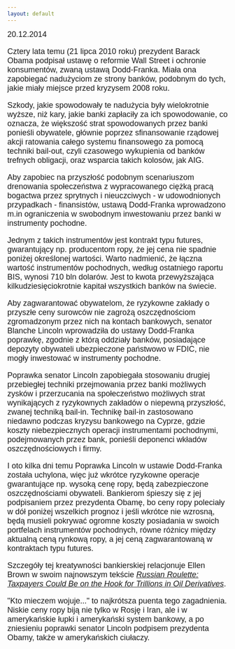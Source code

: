 ```yaml
---
layout: default
---
```

<!--218-->
<p style="margin: 0px 0px 18px; font-size: 18px; font-family: Helvetica;">20.12.2014</p>
<p style="margin: 0px 0px 18px; font-size: 18px; font-family: Helvetica;">Cztery lata temu (21 lipca 2010 roku) prezydent Barack Obama podpisał ustawę o reformie Wall Street i ochronie konsumentów, zwaną ustawą Dodd-Franka. Miała ona zapobiegać nadużyciom ze strony banków, podobnym do tych, jakie miały miejsce przed kryzysem 2008 roku.</p>
<p style="margin: 0px 0px 18px; font-size: 18px; font-family: Helvetica;">Szkody, jakie spowodowały te nadużycia były wielokrotnie wyższe, niż kary, jakie banki zapłaciły za ich spowodowanie, co oznacza, że większość strat spowodowanych przez banki ponieśli obywatele, głównie poprzez sfinansowanie rządowej akcji ratowania całego systemu finansowego za pomocą techniki bail-out, czyli czasowego wykupienia od banków trefnych obligacji, oraz wsparcia takich kolosów, jak AIG.</p>
<p style="margin: 0px 0px 18px; font-size: 18px; font-family: Helvetica;">Aby zapobiec na przyszłość podobnym scenariuszom drenowania społeczeństwa z wypracowanego ciężką pracą bogactwa przez sprytnych i nieuczciwych - w udowodnionych przypadkach - finansistów, ustawą Dodd-Franka wprowadzono m.in ograniczenia w swobodnym inwestowaniu przez banki w instrumenty pochodne.</p>
<p style="margin: 0px 0px 18px; font-size: 18px; font-family: Helvetica;">Jednym z takich instrumentów jest kontrakt typu futures, gwarantujący np. producentom ropy, że jej cena nie spadnie poniżej określonej wartości. Warto nadmienić, że łączna wartość instrumentów pochodnych, według ostatniego raportu BIS, wynosi 710 bln dolarów. Jest to kwota przewyższająca kilkudziesięciokrotnie kapitał wszystkich banków na świecie.</p>
<p style="margin: 0px 0px 18px; font-size: 18px; font-family: Helvetica;">Aby zagwarantować obywatelom, że ryzykowne zakłady o przyszłe ceny surowców nie zagrożą oszczędnościom zgromadzonym przez nich na kontach bankowych, senator Blanche Lincoln wprowadziła do ustawy Dodd-Franka poprawkę, zgodnie z którą oddziały banków, posiadające depozyty obywateli ubezpieczone państwowo w FDIC, nie mogły inwestować w instrumenty pochodne.</p>
<p style="margin: 0px 0px 18px; font-size: 18px; font-family: Helvetica;">Poprawka senator Lincoln zapobiegała stosowaniu drugiej przebiegłej techniki przejmowania przez banki możliwych zysków i przerzucania na społeczeństwo możliwych strat wynikających z ryzykownych zakładów o niepewną przyszłość, zwanej techniką bail-in. Technikę bail-in zastosowano niedawno podczas kryzysu bankowego na Cyprze, gdzie koszty niebezpiecznych operacji instrumentami pochodnymi, podejmowanych przez bank, ponieśli deponenci wkładów oszczędnościowych i firmy.</p>
<p style="margin: 0px 0px 18px; font-size: 18px; font-family: Helvetica;">I oto kilka dni temu Poprawka Lincoln w ustawie Dodd-Franka została uchylona, więc już wkrótce ryzykowne operacje gwarantujące np. wysoką cenę ropy, będą zabezpieczone oszczędnościami obywateli. Bankierom śpieszy się z jej podpisaniem przez prezydenta Obamę, bo ceny ropy poleciały w dół poniżej wszelkich prognoz i jeśli wkrótce nie wzrosną, będą musieli pokrywać ogromne koszty posiadania w swoich portfelach instrumentów pochodnych, równe różnicy między aktualną ceną rynkową ropy, a jej ceną zagwarantowaną w kontraktach typu futures.</p>
<p style="margin: 0px 0px 18px; font-size: 18px; font-family: Helvetica;">Szczegóły tej kreatywności bankierskiej relacjonuje Ellen Brown w swoim najnowszym tekście <i><a href="http://www.commondreams.org/views/2014/12/19/russian-roulette-taxpayers-could-be-hook-trillions-oil-derivatives" title="Artykuł Ellen Brown" target="_blank">Russian Roulette: Taxpayers Could Be on the Hook for Trillions in Oil Derivatives</a></i>.</p>
<p style="margin: 0px 0px 18px; font-size: 18px; font-family: Helvetica;">"Kto mieczem wojuje..." to najkrótsza puenta tego zagadnienia. Niskie ceny ropy biją nie tylko w Rosję i Iran, ale i w amerykańskie łupki i amerykański system bankowy, a po zniesieniu poprawki senator Lincoln podpisem prezydenta Obamy, także w amerykańskich ciułaczy.</p>